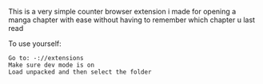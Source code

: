 This is a very simple counter browser extension i made for opening a manga chapter with ease without having to remember which chapter u last read

To use yourself:

    Go to: -://extensions
    Make sure dev mode is on
    Load unpacked and then select the folder
